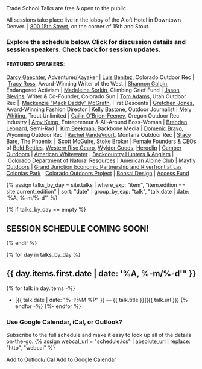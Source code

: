 <div class="centered-copy" markdown="1">
Trade School Talks are free & open to the public.

All sessions take place live in the lobby of the Aloft Hotel in Downtown Denver. \| [800 15th Street](https://maps.google.com/?q=800+15th+Street&entry=gmail&source=g), on the corner of 15th and Stout.

### Explore the schedule below. Click for discussion details and session speakers. Check back for session updates.

#### FEATURED SPEAKERS:

[Darcy Gaechter](http://adventuresportspodcast.libsyn.com/ep-381-first-woman-to-kayak-the-amazon-from-source-to-sea-darcy-gaechter), Adventurer/Kayaker \| [Luis Benitez](https://www.5280.com/2018/05/luis-benitez-talks-public-land-outdoor-retailer-utah-and-more/), Colorado Outdoor Rec \| [Tracy Ross](http://www.simonandschuster.com/authors/Tracy-Ross/67063419), Award-Winning Writer of the West \| [Shannon Galpin](https://endangeredactivism.org/the-team-1/), Endangered Activism \| [Madaleine Sorkin](https://www.climbing.com/news/madaleine-sorkin-and-the-aac-launch-the-climbing-grief-fund/), Climbing Grief Fund \| [Jason Blevins](https://twitter.com/jasonblevins?ref_src=twsrc%5Egoogle%7Ctwcamp%5Eserp%7Ctwgr%5Eauthor), Writer & Co-Founder, Colorado Sun \| [Tom Adams](https://business.utah.gov/outdoor/), Utah Outdoor Rec \|  [Mackenzie “Mack Daddy” McGrath](https://firstdescents.org/employees/mackenzie-mcgrath/), First Descents \| [Gretchen Jones](http://www.gretchenjones.co/), Award-Winning Fashion Director \| [Kelly Bastone](http://www.kellybastone.com/), Outdoor Journalist \| [Mely Whiting](https://www.tu.org/staff/Western%20Water%20and%20Habitat%20Program/melywhiting), Trout Unlimited \| [Cailin O’Brien-Feeney](https://www.snewsnet.com/people/cailin-obrien-feeney-leading-oregon-outdoor-recreation-office), Oregon Outdoor Rec Industry \| [Amy Kemp](https://twitter.com/skiergrrl?lang=en), Entrepreneur & All-Around Boss-Woman \| [Brendan Leonard](https://semi-rad.com/), Semi-Rad \|  [Kim Beekman](https://outdoorindustry.org/press-release/backbone-media-hires-former-skiing-magazine-editor-kim-beekman/), Backbone Media \| [Domenic Bravo](http://shifthistory.org/2017/speakers/domenic-bravo/), Wyoming Outdoor Rec \| [Rachel VandeVoort](https://flatheadbeacon.com/2017/10/04/rising-tide-outdoor-recreation/), Montana Outdoor Rec \| [Stacy Bare](https://wildideasworthliving.com/stacy-bare-using-adventure-to-help-veterans-yourself-and-others/), The Phoenix \|  [Scott McGuire](https://www.linkedin.com/in/mscottmcguire), Stoke Broker \| Female Founders & CEOs of [Bold Betties](https://www.boldbetties.com/), [Western Rise](https://westernrise.com/pages/company-philosophy),[Gearo](https://outdoorgearo.com/about-us/), [Wylder Goods](https://www.wyldergoods.com/pages/wylder-crew), [Heroclip](https://myheroclip.com/pages/about) \| [Camber Outdoors](https://camberoutdoors.org/) \| [American Whitewater](https://www.americanwhitewater.org/) \| [Backcountry Hunters & Anglers](http://www.backcountryhunters.org/) \| [Colorado Department of Natural Resources](https://cdnr.us/#/start) \| [American Alpine Club](https://americanalpineclub.org/) \| [Mayfly Outdoors](https://mayflyoutdoors.com/) \| [Grand Junction Economic Partnership and Riverfront at Las Colonias Park](https://riverfront.gjep.org/) \| [Colorado Outdoors Project](https://coloradooutdoors.co/) \| [Bonsai Design](http://www.bonsai-design.com/) \| [Access Fund](https://www.accessfund.org/)

</div>

{% assign talks_by_day = site.talks \| where_exp: "item", "item.edition == site.current_edition" \| sort: "date" \| group_by_exp: "talk", "talk.date \| date: '%A, %-m/%-d'" %}

{% if talks_by_day == empty %}
## SESSION SCHEDULE COMING SOON!
{% endif %}

{% for day in talks_by_day %}

## {{ day.items.first.date \| date: '%A, %-m/%-d'" }}
{% for talk in day.items -%}
- [{{ talk.date \| date: "%-I:%M %P" }} &mdash; {{ talk.title }}]({{ talk.url }})
{% endfor -%}
{%- endfor %}


### Use Google Calendar, iCal, or Outlook?
Subscribe to the full schedule and make it easy to look up all of the details on-the-go.
{% assign webcal_url = "schedule.ics" \| absolute_url \| replace: "http", "webcal" %}

<a class="calendar-button" href="{{ webcal_url }}">
  <i class="fa fa-calendar" aria-hidden="true"></i>
  Add to Outlook/iCal
</a>
<a class="calendar-button" href="http://www.google.com/calendar/render?cid={{ webcal_url }}" target="_blank">
  <i class="fa fa-calendar" aria-hidden="true"></i>
  Add to Google Calendar
</a>
